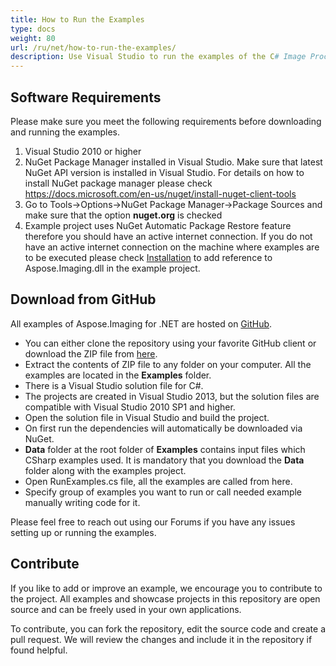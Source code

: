 ```yaml
---
title: How to Run the Examples
type: docs
weight: 80
url: /ru/net/how-to-run-the-examples/
description: Use Visual Studio to run the examples of the C# Image Processing Library API that can be downloaded from GitHub.
---
```


## **Software Requirements**
Please make sure you meet the following requirements before downloading and running the examples.

1. Visual Studio 2010 or higher
1. NuGet Package Manager installed in Visual Studio. Make sure that latest NuGet API version is installed in Visual Studio. For details on how to install NuGet package manager please check <https://docs.microsoft.com/en-us/nuget/install-nuget-client-tools>
1. Go to Tools->Options->NuGet Package Manager->Package Sources and make sure that the option **nuget.org** is checked
1. Example project uses NuGet Automatic Package Restore feature therefore you should have an active internet connection. If you do not have an active internet connection on the machine where examples are to be executed please check [Installation](/imaging/ru/net/installation/) to add reference to Aspose.Imaging.dll in the example project.
## **Download from GitHub**
All examples of Aspose.Imaging for .NET are hosted on [GitHub](https://github.com/aspose-imaging/Aspose.Imaging-for-.NET).

- You can either clone the repository using your favorite GitHub client or download the ZIP file from [here](https://docs.microsoft.com/en-us/nuget/install-nuget-client-tools).
- Extract the contents of ZIP file to any folder on your computer. All the examples are located in the **Examples** folder.
- There is a Visual Studio solution file for C#.
- The projects are created in Visual Studio 2013, but the solution files are compatible with Visual Studio 2010 SP1 and higher.
- Open the solution file in Visual Studio and build the project.
- On first run the dependencies will automatically be downloaded via NuGet.
- **Data** folder at the root folder of **Examples** contains input files which CSharp examples used. It is mandatory that you download the **Data** folder along with the examples project.
- Open RunExamples.cs file, all the examples are called from here.
- Specify group of examples you want to run or call needed example manually writing code for it.

Please feel free to reach out using our Forums if you have any issues setting up or running the examples.
## **Contribute**
If you like to add or improve an example, we encourage you to contribute to the project. All examples and showcase projects in this repository are open source and can be freely used in your own applications.

To contribute, you can fork the repository, edit the source code and create a pull request. We will review the changes and include it in the repository if found helpful.
